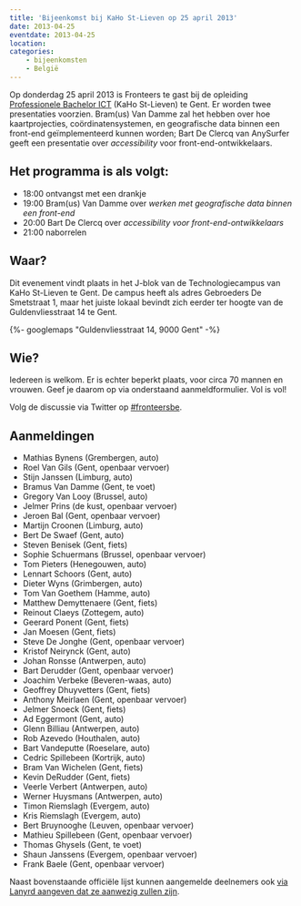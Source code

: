 ```yaml
---
title: 'Bijeenkomst bij KaHo St-Lieven op 25 april 2013'
date: 2013-04-25
eventdate: 2013-04-25
location:
categories:
    - bijeenkomsten 
    - België
---
```


Op donderdag 25 april 2013 is Fronteers te gast bij de opleiding [Professionele Bachelor ICT](http://www.ikdoeict.be/) (KaHo St-Lieven) te Gent. Er worden twee presentaties voorzien. Bram(us) Van Damme zal het hebben over hoe kaartprojecties, coördinatensystemen, en geografische data binnen een front-end geïmplementeerd kunnen worden; Bart De Clercq van AnySurfer geeft een presentatie over _accessibility_ voor front-end-ontwikkelaars.

## Het programma is als volgt:

-   18:00 ontvangst met een drankje
-   19:00 Bram(us) Van Damme over _werken met geografische data binnen een front-end_
-   20:00 Bart De Clercq over _accessibility voor front-end-ontwikkelaars_
-   21:00 naborrelen

## Waar?

Dit evenement vindt plaats in het J-blok van de Technologiecampus van KaHo St-Lieven te Gent. De campus heeft als adres Gebroeders De Smetstraat 1, maar het juiste lokaal bevindt zich eerder ter hoogte van de Guldenvliesstraat 14 te Gent.

{%- googlemaps "Guldenvliesstraat 14, 9000 Gent" -%}

## Wie?

Iedereen is welkom. Er is echter beperkt plaats, voor circa 70 mannen en vrouwen. Geef je daarom op via onderstaand aanmeldformulier. Vol is vol!

Volg de discussie via Twitter op [#fronteersbe](https://twitter.com/search?q=%23fronteersbe).

## Aanmeldingen

-   Mathias Bynens (Grembergen, auto)
-   Roel Van Gils (Gent, openbaar vervoer)
-   Stijn Janssen (Limburg, auto)
-   Bramus Van Damme (Gent, te voet)
-   Gregory Van Looy (Brussel, auto)
-   Jelmer Prins (de kust, openbaar vervoer)
-   Jeroen Bal (Gent, openbaar vervoer)
-   Martijn Croonen (Limburg, auto)
-   Bert De Swaef (Gent, auto)
-   Steven Benisek (Gent, fiets)
-   Sophie Schuermans (Brussel, openbaar vervoer)
-   Tom Pieters (Henegouwen, auto)
-   Lennart Schoors (Gent, auto)
-   Dieter Wyns (Grimbergen, auto)
-   Tom Van Goethem (Hamme, auto)
-   Matthew Demyttenaere (Gent, fiets)
-   Reinout Claeys (Zottegem, auto)
-   Geerard Ponent (Gent, fiets)
-   Jan Moesen (Gent, fiets)
-   Steve De Jonghe (Gent, openbaar vervoer)
-   Kristof Neirynck (Gent, auto)
-   Johan Ronsse (Antwerpen, auto)
-   Bart Derudder (Gent, openbaar vervoer)
-   Joachim Verbeke (Beveren-waas, auto)
-   Geoffrey Dhuyvetters (Gent, fiets)
-   Anthony Meirlaen (Gent, openbaar vervoer)
-   Jelmer Snoeck (Gent, fiets)
-   Ad Eggermont (Gent, auto)
-   Glenn Billiau (Antwerpen, auto)
-   Rob Azevedo (Houthalen, auto)
-   Bart Vandeputte (Roeselare, auto)
-   Cedric Spillebeen (Kortrijk, auto)
-   Bram Van Wichelen (Gent, fiets)
-   Kevin DeRudder (Gent, fiets)
-   Veerle Verbert (Antwerpen, auto)
-   Werner Huysmans (Antwerpen, auto)
-   Timon Riemslagh (Evergem, auto)
-   Kris Riemslagh (Evergem, auto)
-   Bert Bruynooghe (Leuven, openbaar vervoer)
-   Mathieu Spillebeen (Gent, openbaar vervoer)
-   Thomas Ghysels (Gent, te voet)
-   Shaun Janssens (Evergem, openbaar vervoer)
-   Frank Baele (Gent, openbaar vervoer)

Naast bovenstaande officiële lijst kunnen aangemelde deelnemers ook [via Lanyrd aangeven dat ze aanwezig zullen zijn](http://lanyrd.com/cpgck).
